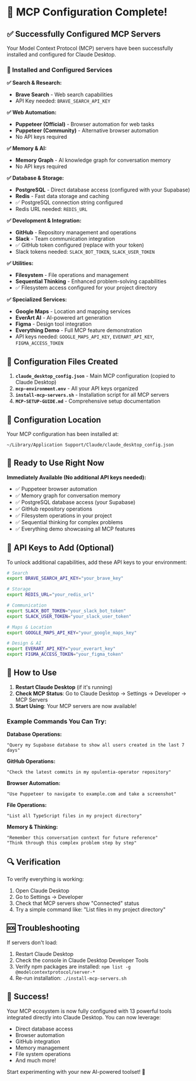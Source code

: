 # 🎉 MCP Configuration Complete!

## ✅ Successfully Configured MCP Servers

Your Model Context Protocol (MCP) servers have been successfully installed and configured for Claude Desktop.

### 🚀 Installed and Configured Services

**✅ Search & Research:**
- **Brave Search** - Web search capabilities
- API Key needed: `BRAVE_SEARCH_API_KEY`

**✅ Web Automation:**
- **Puppeteer (Official)** - Browser automation for web tasks
- **Puppeteer (Community)** - Alternative browser automation
- No API keys required

**✅ Memory & AI:**
- **Memory Graph** - AI knowledge graph for conversation memory
- No API keys required

**✅ Database & Storage:**
- **PostgreSQL** - Direct database access (configured with your Supabase)
- **Redis** - Fast data storage and caching
- ✅ PostgreSQL connection string configured
- Redis URL needed: `REDIS_URL`

**✅ Development & Integration:**
- **GitHub** - Repository management and operations
- **Slack** - Team communication integration
- ✅ GitHub token configured (replace with your token)
- Slack tokens needed: `SLACK_BOT_TOKEN`, `SLACK_USER_TOKEN`

**✅ Utilities:**
- **Filesystem** - File operations and management
- **Sequential Thinking** - Enhanced problem-solving capabilities
- ✅ Filesystem access configured for your project directory

**✅ Specialized Services:**
- **Google Maps** - Location and mapping services
- **EverArt AI** - AI-powered art generation
- **Figma** - Design tool integration
- **Everything Demo** - Full MCP feature demonstration
- API keys needed: `GOOGLE_MAPS_API_KEY`, `EVERART_API_KEY`, `FIGMA_ACCESS_TOKEN`

## 📁 Configuration Files Created

1. **`claude_desktop_config.json`** - Main MCP configuration (copied to Claude Desktop)
2. **`mcp-environment.env`** - All your API keys organized
3. **`install-mcp-servers.sh`** - Installation script for all MCP servers
4. **`MCP-SETUP-GUIDE.md`** - Comprehensive setup documentation

## 🔧 Configuration Location

Your MCP configuration has been installed at:
```
~/Library/Application Support/Claude/claude_desktop_config.json
```

## 🎯 Ready to Use Right Now

**Immediately Available (No additional API keys needed):**
- ✅ Puppeteer browser automation
- ✅ Memory graph for conversation memory  
- ✅ PostgreSQL database access (your Supabase)
- ✅ GitHub repository operations
- ✅ Filesystem operations in your project
- ✅ Sequential thinking for complex problems
- ✅ Everything demo showcasing all MCP features

## 🔑 API Keys to Add (Optional)

To unlock additional capabilities, add these API keys to your environment:

```bash
# Search
export BRAVE_SEARCH_API_KEY="your_brave_key"

# Storage  
export REDIS_URL="your_redis_url"

# Communication
export SLACK_BOT_TOKEN="your_slack_bot_token"
export SLACK_USER_TOKEN="your_slack_user_token"

# Maps & Location
export GOOGLE_MAPS_API_KEY="your_google_maps_key"

# Design & AI
export EVERART_API_KEY="your_everart_key"
export FIGMA_ACCESS_TOKEN="your_figma_token"
```

## 🚀 How to Use

1. **Restart Claude Desktop** (if it's running)
2. **Check MCP Status**: Go to Claude Desktop → Settings → Developer → MCP Servers
3. **Start Using**: Your MCP servers are now available!

### Example Commands You Can Try:

**Database Operations:**
```
"Query my Supabase database to show all users created in the last 7 days"
```

**GitHub Operations:**
```  
"Check the latest commits in my opulentia-operator repository"
```

**Browser Automation:**
```
"Use Puppeteer to navigate to example.com and take a screenshot"
```

**File Operations:**
```
"List all TypeScript files in my project directory"
```

**Memory & Thinking:**
```
"Remember this conversation context for future reference" 
"Think through this complex problem step by step"
```

## 🔍 Verification

To verify everything is working:

1. Open Claude Desktop
2. Go to Settings → Developer  
3. Check that MCP servers show "Connected" status
4. Try a simple command like: "List files in my project directory"

## 🆘 Troubleshooting

If servers don't load:
1. Restart Claude Desktop
2. Check the console in Claude Desktop Developer Tools
3. Verify npm packages are installed: `npm list -g @modelcontextprotocol/server-*`
4. Re-run installation: `./install-mcp-servers.sh`

## 🎊 Success!

Your MCP ecosystem is now fully configured with 13 powerful tools integrated directly into Claude Desktop. You can now leverage:

- Direct database access
- Browser automation  
- GitHub integration
- Memory management
- File system operations
- And much more!

Start experimenting with your new AI-powered toolset! 🚀